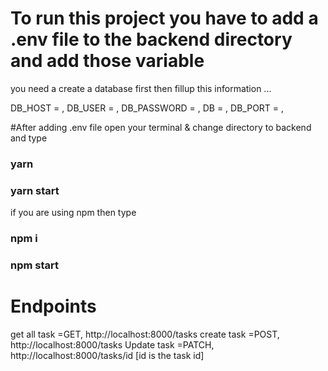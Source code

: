 # To run this project you have to add a .env file to the backend directory and add those variable

you need a create a database first then fillup this information ...

DB_HOST = ,
DB_USER = ,
DB_PASSWORD = ,
DB = ,
DB_PORT = ,

#After adding .env file open your terminal & change directory to backend and type

### yarn

### yarn start

if you are using npm then type

### npm i

### npm start

# Endpoints

get all task =GET, http://localhost:8000/tasks
create task =POST, http://localhost:8000/tasks
Update task =PATCH, http://localhost:8000/tasks/id [id is the task id]
